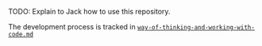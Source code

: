 TODO: Explain to Jack how to use this repository.

The development process is tracked in [`way-of-thinking-and-working-with-code.md`](./way-of-thinking-and-working-with-code.md)
